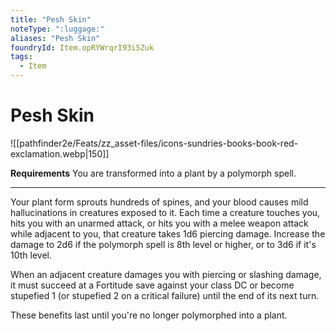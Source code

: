 ```yaml
---
title: "Pesh Skin"
noteType: ":luggage:"
aliases: "Pesh Skin"
foundryId: Item.opRYWrqrI93i5Zuk
tags:
  - Item
---
```


# Pesh Skin
![[pathfinder2e/Feats/zz_asset-files/icons-sundries-books-book-red-exclamation.webp|150]]

**Requirements** You are transformed into a plant by a polymorph spell.

* * *

Your plant form sprouts hundreds of spines, and your blood causes mild hallucinations in creatures exposed to it. Each time a creature touches you, hits you with an unarmed attack, or hits you with a melee weapon attack while adjacent to you, that creature takes 1d6 piercing damage. Increase the damage to 2d6 if the polymorph spell is 8th level or higher, or to 3d6 if it's 10th level.

When an adjacent creature damages you with piercing or slashing damage, it must succeed at a Fortitude save against your class DC or become stupefied 1 (or stupefied 2 on a critical failure) until the end of its next turn.

These benefits last until you're no longer polymorphed into a plant.
